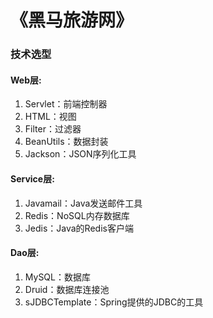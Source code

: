 # 《黑马旅游网》

### 技术选型

#### Web层:
1. Servlet：前端控制器
2. HTML：视图
3. Filter：过滤器
4. BeanUtils：数据封装
5. Jackson：JSON序列化工具
#### Service层:
1. Javamail：Java发送邮件工具
2. Redis：NoSQL内存数据库
3. Jedis：Java的Redis客户端
#### Dao层:
1. MySQL：数据库
2. Druid：数据库连接池
3. sJDBCTemplate：Spring提供的JDBC的工具


